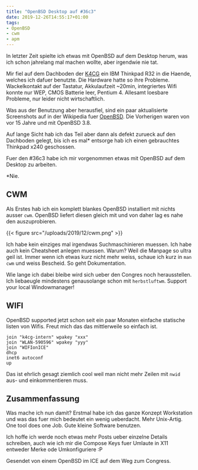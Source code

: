 ```yaml
---
title: "OpenBSD Desktop auf #36c3"
date: 2019-12-26T14:55:17+01:00
tags:
- OpenBSD
- cwm
- apm
---
```


In letzter Zeit spielte ich etwas mit OpenBSD auf dem Desktop herum, was ich
schon jahrelang mal machen wollte, aber irgendwie nie tat.

Mir fiel auf dem Dachboden der [K4CG](https://k4cg.org) ein IBM Thinkpad R32
in die Haende, welches ich dafuer benutzte. Die Hardware hatte so ihre
Probleme. Wackelkontakt auf der Tastatur, Akkulaufzeit ~20min, integriertes
Wifi konnte nur WEP, CMOS Batterie leer, Pentium 4. Allesamt loesbare
Probleme, nur leider nicht wirtschaftlich.

Was aus der Benutzung aber herausfiel, sind ein paar aktualisierte
Screenshots auf in der Wikipedia fuer
[OpenBSD](https://wikipedia.de/wiki/OpenBSD). Die Vorherigen waren von vor 15
Jahre und mit OpenBSD 3.8.

Auf lange Sicht hab ich das Teil aber dann als defekt zurueck auf den
Dachboden gelegt, bis ich es mal\* entsorge hab ich einen gebrauchtes Thinkpad
x240 geschossen.

Fuer den #36c3 habe ich mir vorgenommen etwas mit OpenBSD auf dem Desktop zu
arbeiten.

\*Nie.

## CWM

Als Erstes hab ich ein komplett blankes OpenBSD installiert mit nichts ausser
`cwm`. OpenBSD liefert diesen gleich mit und von daher lag es nahe den
auszuprobieren.

{{< figure src="/uploads/2019/12/cwm.png" >}}

Ich habe kein einziges mal irgendwas Suchmaschinieren
muessen. Ich habe auch kein Cheatsheet anlegen muessen. Warum? Weil die
Manpage so ultra geil ist. Immer wenn ich etwas kurz nicht mehr weiss, schaue
ich kurz in `man cwm` und weiss Bescheid. So geht Dokumentation.

Wie lange ich dabei bleibe wird sich ueber den Congres noch herausstellen.
Ich liebaeugle mindestens genausolange schon mit `herbstluftwm`. Support your
local Windowmanager!

## WIFI

OpenBSD supported jetzt schon seit ein paar Monaten einfache statische
listen  von Wifis. Freut mich das das mittlerweile so einfach ist.

```
join "k4cg-intern" wpakey "xxx"
join "WLAN-590596" wpakey "yyy"
join "WIFIonICE"
dhcp
inet6 autoconf
up
```

Das ist ehrlich gesagt ziemlich cool weil man nicht mehr Zeilen mit `nwid`
aus- und einkommentieren muss.

## Zusammenfassung

Was mache ich nun damit? Erstmal habe ich das ganze Konzept Workstation und
was das fuer mich bedeutet ein wenig ueberdacht. Mehr Unix-Artig. One tool
does one Job. Gute kleine Software benutzen.

Ich hoffe ich werde noch etwas mehr Posts ueber einzelne Details
schreiben, auch wie ich mir die Compose Keys fuer Umlaute in X11 entweder
Merke ode Umkonfiguriere :P

Gesendet von einem OpenBSD im ICE auf dem Weg zum Congress.
